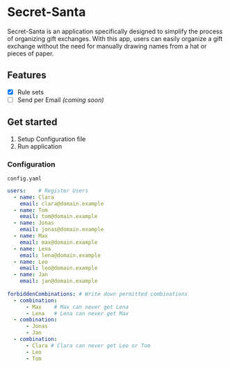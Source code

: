 # Secret-Santa
Secret-Santa is an application specifically designed to simplify the process of organizing gift exchanges. With this app, users can easily organize a gift exchange without the need for manually drawing names from a hat or pieces of paper.

## Features

 - [X] Rule sets
 - [ ] Send per Email _(coming soon)_

## Get started

1. Setup Configuration file
2. Run application

### Configuration
`config.yaml`
```yaml
users:    # Register Users
  - name: Clara
    email: clara@domain.example
  - name: Tom
    email: tom@domain.example
  - name: Jonas
    email: jonas@domain.example
  - name: Max
    email: max@domain.example
  - name: Lena
    email: lena@domain.example
  - name: Leo
    email: leo@domain.example
  - name: Jan
    email: jan@domain.example
    
forbiddenCombinations: # Write down permitted combinations 
  - combination: 
      - Max    # Max can never get Lena
      - Lena   # Lena can never get Max
  - combination:
      - Jonas
      - Jan
  - combination:
      - Clara # Clara can never get Leo or Tom
      - Leo
      - Tom
```